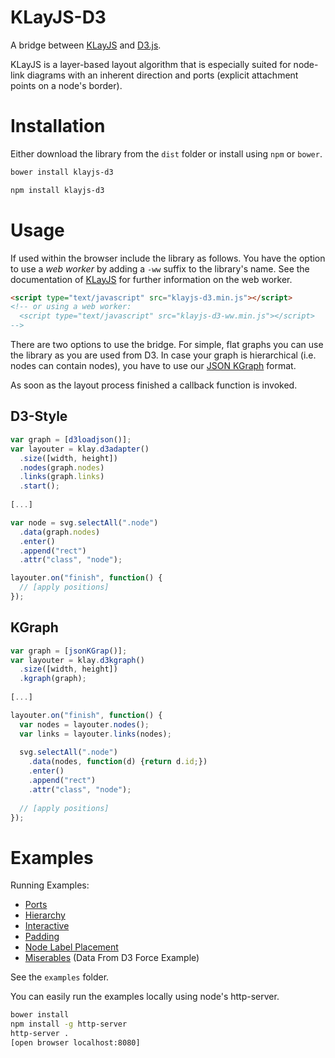 KLayJS-D3
===

A bridge between [KLayJS][klayjs] 
and [D3.js](http://d3js.org/).

KLayJS is a layer-based layout algorithm that is especially suited for
node-link diagrams with an inherent direction and ports 
(explicit attachment points on a node's border).

Installation
===
Either download the library from the `dist` folder or install using `npm` or `bower`.
```bash
bower install klayjs-d3
```
```bash
npm install klayjs-d3
```

Usage
===

If used within the browser include the library as follows. 
You have the option to use a _web worker_ by adding a `-ww` suffix to 
the library's name. See the documentation of [KLayJS][klayjs]
for further information on the web worker.
```html
<script type="text/javascript" src="klayjs-d3.min.js"></script>
<!-- or using a web worker:
  <script type="text/javascript" src="klayjs-d3-ww.min.js"></script>
-->
```

There are two options to use the bridge. For simple, flat graphs you can 
use the library as you are used from D3. In case your graph is 
hierarchical (i.e. nodes can contain nodes), you have to use our
[JSON KGraph][jsonkgraph] format.

As soon as the layout process finished a callback function is invoked.

D3-Style
---
```javascript
var graph = [d3loadjson()];
var layouter = klay.d3adapter()
  .size([width, height])
  .nodes(graph.nodes)
  .links(graph.links)
  .start();
  
[...]

var node = svg.selectAll(".node")
  .data(graph.nodes)
  .enter()
  .append("rect")
  .attr("class", "node");

layouter.on("finish", function() {
  // [apply positions]
});
```


KGraph
---

```javascript
var graph = [jsonKGrap()];
var layouter = klay.d3kgraph()
  .size([width, height])
  .kgraph(graph);  
  
[...]

layouter.on("finish", function() {
  var nodes = layouter.nodes();
  var links = layouter.links(nodes);
  
  svg.selectAll(".node")
    .data(nodes, function(d) {return d.id;})
    .enter()
    .append("rect")
    .attr("class", "node");
    
  // [apply positions]
});
```

Examples 
===

Running Examples:
- [Ports](http://openkieler.github.io/klayjs-d3/examples/ports/)
- [Hierarchy](http://openkieler.github.io/klayjs-d3/examples/hierarchy/)
- [Interactive](http://openkieler.github.io/klayjs-d3/examples/interactive/)
- [Padding](http://openkieler.github.io/klayjs-d3/examples/padding/)
- [Node Label Placement](http://openkieler.github.io/klayjs-d3/examples/node_labels/)
- [Miserables](http://openkieler.github.io/klayjs-d3/examples/miserables/) (Data From D3 Force Example)

See the `examples` folder.

You can easily run the examples locally using node's http-server.
```bash
bower install
npm install -g http-server
http-server .
[open browser localhost:8080]
```


[klayjs]: https://github.com/OpenKieler/klayjs
[wiki-klay]: http://rtsys.informatik.uni-kiel.de/confluence/display/KIELER/KLay+Layered
[wiki-layopts]: http://rtsys.informatik.uni-kiel.de/confluence/display/KIELER/KLay+Layered+Layout+Options
[jsonkgraph]: http://rtsys.informatik.uni-kiel.de/confluence/display/KIELER/JSON+Graph+Format
[klayjs-d3]: https://github.com/OpenKieler/klayjs-d3
[d3js]: http://d3js.org/